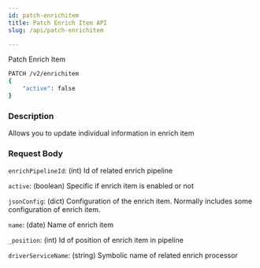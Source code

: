 ```yaml
---
id: patch-enrichitem
title: Patch Enrich Item API
slug: /api/patch-enrichitem

---
```


Patch Enrich Item


```bash
PATCH /v2/enrichitem
{
    "active": false
}
```

### Description

Allows you to update individual information in enrich item

### Request Body

`enrichPipelineId`: (int) Id of related enrich pipeline

`active`: (boolean) Specific if enrich item is enabled or not

`jsonConfig`: (dict) Configuration of the enrich item. Normally includes some configuration of enrich item.

`name`: (date) Name of enrich item

`_position`: (int) Id of position of enrich item in pipeline

`driverServiceName`: (string) Symbolic name of related enrich processor

